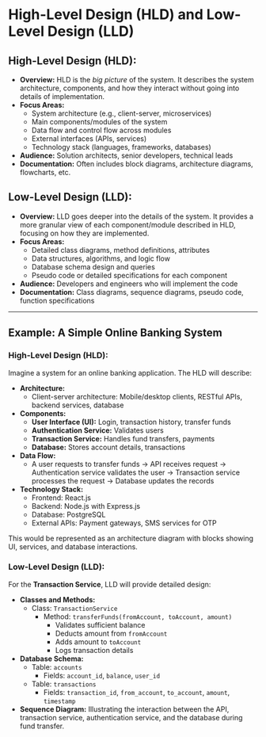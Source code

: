 
# High-Level Design (HLD) and Low-Level Design (LLD)

## High-Level Design (HLD):
- **Overview:** HLD is the *big picture* of the system. It describes the system architecture, components, and how they interact without going into details of implementation.
- **Focus Areas:**
  - System architecture (e.g., client-server, microservices)
  - Main components/modules of the system
  - Data flow and control flow across modules
  - External interfaces (APIs, services)
  - Technology stack (languages, frameworks, databases)
- **Audience:** Solution architects, senior developers, technical leads
- **Documentation:** Often includes block diagrams, architecture diagrams, flowcharts, etc.

## Low-Level Design (LLD):
- **Overview:** LLD goes deeper into the details of the system. It provides a more granular view of each component/module described in HLD, focusing on how they are implemented.
- **Focus Areas:**
  - Detailed class diagrams, method definitions, attributes
  - Data structures, algorithms, and logic flow
  - Database schema design and queries
  - Pseudo code or detailed specifications for each component
- **Audience:** Developers and engineers who will implement the code
- **Documentation:** Class diagrams, sequence diagrams, pseudo code, function specifications

---

## Example: A Simple Online Banking System

### High-Level Design (HLD):
Imagine a system for an online banking application. The HLD will describe:

- **Architecture:**
  - Client-server architecture: Mobile/desktop clients, RESTful APIs, backend services, database
- **Components:**
  - **User Interface (UI):** Login, transaction history, transfer funds
  - **Authentication Service:** Validates users
  - **Transaction Service:** Handles fund transfers, payments
  - **Database:** Stores account details, transactions
- **Data Flow:**
  - A user requests to transfer funds → API receives request → Authentication service validates the user → Transaction service processes the request → Database updates the records
- **Technology Stack:**
  - Frontend: React.js
  - Backend: Node.js with Express.js
  - Database: PostgreSQL
  - External APIs: Payment gateways, SMS services for OTP

This would be represented as an architecture diagram with blocks showing UI, services, and database interactions.

### Low-Level Design (LLD):
For the **Transaction Service**, LLD will provide detailed design:

- **Classes and Methods:**
  - Class: `TransactionService`
    - Method: `transferFunds(fromAccount, toAccount, amount)`
      - Validates sufficient balance
      - Deducts amount from `fromAccount`
      - Adds amount to `toAccount`
      - Logs transaction details
- **Database Schema:**
  - Table: `accounts`
    - Fields: `account_id`, `balance`, `user_id`
  - Table: `transactions`
    - Fields: `transaction_id`, `from_account`, `to_account`, `amount`, `timestamp`
- **Sequence Diagram:** Illustrating the interaction between the API, transaction service, authentication service, and the database during fund transfer.
